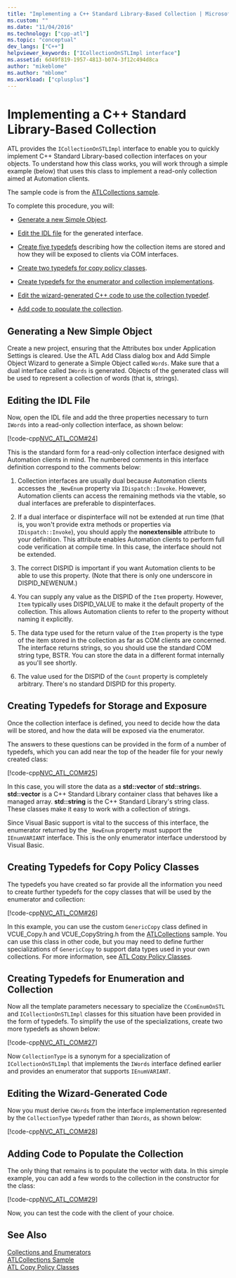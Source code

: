 ```yaml
---
title: "Implementing a C++ Standard Library-Based Collection | Microsoft Docs"
ms.custom: ""
ms.date: "11/04/2016"
ms.technology: ["cpp-atl"]
ms.topic: "conceptual"
dev_langs: ["C++"]
helpviewer_keywords: ["ICollectionOnSTLImpl interface"]
ms.assetid: 6d49f819-1957-4813-b074-3f12c494d8ca
author: "mikeblome"
ms.author: "mblome"
ms.workload: ["cplusplus"]
---
```

# Implementing a C++ Standard Library-Based Collection

ATL provides the `ICollectionOnSTLImpl` interface to enable you to quickly implement C++ Standard Library-based collection interfaces on your objects. To understand how this class works, you will work through a simple example (below) that uses this class to implement a read-only collection aimed at Automation clients.

The sample code is from the [ATLCollections sample](../visual-cpp-samples.md).

To complete this procedure, you will:

- [Generate a new Simple Object](#vccongenerating_an_object).

- [Edit the IDL file](#vcconedit_the_idl) for the generated interface.

- [Create five typedefs](#vcconstorage_and_exposure_typedefs) describing how the collection items are stored and how they will be exposed to clients via COM interfaces.

- [Create two typedefs for copy policy classes](#vcconcopy_classes).

- [Create typedefs for the enumerator and collection implementations](#vcconenumeration_and_collection).

- [Edit the wizard-generated C++ code to use the collection typedef](#vcconedit_the_generated_code).

- [Add code to populate the collection](#vcconpopulate_the_collection).

##  <a name="vccongenerating_an_object"></a> Generating a New Simple Object

Create a new project, ensuring that the Attributes box under Application Settings is cleared. Use the ATL Add Class dialog box and Add Simple Object Wizard to generate a Simple Object called `Words`. Make sure that a dual interface called `IWords` is generated. Objects of the generated class will be used to represent a collection of words (that is, strings).

##  <a name="vcconedit_the_idl"></a> Editing the IDL File

Now, open the IDL file and add the three properties necessary to turn `IWords` into a read-only collection interface, as shown below:

[!code-cpp[NVC_ATL_COM#24](../atl/codesnippet/cpp/implementing-an-stl-based-collection_1.idl)]

This is the standard form for a read-only collection interface designed with Automation clients in mind. The numbered comments in this interface definition correspond to the comments below:

1. Collection interfaces are usually dual because Automation clients accesses the `_NewEnum` property via `IDispatch::Invoke`. However, Automation clients can access the remaining methods via the vtable, so dual interfaces are preferable to dispinterfaces.

2. If a dual interface or dispinterface will not be extended at run time (that is, you won't provide extra methods or properties via `IDispatch::Invoke`), you should apply the **nonextensible** attribute to your definition. This attribute enables Automation clients to perform full code verification at compile time. In this case, the interface should not be extended.

3. The correct DISPID is important if you want Automation clients to be able to use this property. (Note that there is only one underscore in DISPID_NEWENUM.)

4. You can supply any value as the DISPID of the `Item` property. However, `Item` typically uses DISPID_VALUE to make it the default property of the collection. This allows Automation clients to refer to the property without naming it explicitly.

5. The data type used for the return value of the `Item` property is the type of the item stored in the collection as far as COM clients are concerned. The interface returns strings, so you should use the standard COM string type, BSTR. You can store the data in a different format internally as you'll see shortly.

6. The value used for the DISPID of the `Count` property is completely arbitrary. There's no standard DISPID for this property.

##  <a name="vcconstorage_and_exposure_typedefs"></a> Creating Typedefs for Storage and Exposure

Once the collection interface is defined, you need to decide how the data will be stored, and how the data will be exposed via the enumerator.

The answers to these questions can be provided in the form of a number of typedefs, which you can add near the top of the header file for your newly created class:

[!code-cpp[NVC_ATL_COM#25](../atl/codesnippet/cpp/implementing-an-stl-based-collection_2.h)]

In this case, you will store the data as a **std::vector** of **std::string**s. **std::vector** is a C++ Standard Library container class that behaves like a managed array. **std::string** is the C++ Standard Library's string class. These classes make it easy to work with a collection of strings.

Since Visual Basic support is vital to the success of this interface, the enumerator returned by the `_NewEnum` property must support the `IEnumVARIANT` interface. This is the only enumerator interface understood by Visual Basic.

##  <a name="vcconcopy_classes"></a> Creating Typedefs for Copy Policy Classes

The typedefs you have created so far provide all the information you need to create further typedefs for the copy classes that will be used by the enumerator and collection:

[!code-cpp[NVC_ATL_COM#26](../atl/codesnippet/cpp/implementing-an-stl-based-collection_3.h)]

In this example, you can use the custom `GenericCopy` class defined in VCUE_Copy.h and VCUE_CopyString.h from the [ATLCollections](../visual-cpp-samples.md) sample. You can use this class in other code, but you may need to define further specializations of `GenericCopy` to support data types used in your own collections. For more information, see [ATL Copy Policy Classes](../atl/atl-copy-policy-classes.md).

##  <a name="vcconenumeration_and_collection"></a> Creating Typedefs for Enumeration and Collection

Now all the template parameters necessary to specialize the `CComEnumOnSTL` and `ICollectionOnSTLImpl` classes for this situation have been provided in the form of typedefs. To simplify the use of the specializations, create two more typedefs as shown below:

[!code-cpp[NVC_ATL_COM#27](../atl/codesnippet/cpp/implementing-an-stl-based-collection_4.h)]

Now `CollectionType` is a synonym for a specialization of `ICollectionOnSTLImpl` that implements the `IWords` interface defined earlier and provides an enumerator that supports `IEnumVARIANT`.

##  <a name="vcconedit_the_generated_code"></a> Editing the Wizard-Generated Code

Now you must derive `CWords` from the interface implementation represented by the `CollectionType` typedef rather than `IWords`, as shown below:

[!code-cpp[NVC_ATL_COM#28](../atl/codesnippet/cpp/implementing-an-stl-based-collection_5.h)]

##  <a name="vcconpopulate_the_collection"></a> Adding Code to Populate the Collection

The only thing that remains is to populate the vector with data. In this simple example, you can add a few words to the collection in the constructor for the class:

[!code-cpp[NVC_ATL_COM#29](../atl/codesnippet/cpp/implementing-an-stl-based-collection_6.h)]

Now, you can test the code with the client of your choice.

## See Also

[Collections and Enumerators](../atl/atl-collections-and-enumerators.md)<br/>
[ATLCollections Sample](../visual-cpp-samples.md)<br/>
[ATL Copy Policy Classes](../atl/atl-copy-policy-classes.md)

